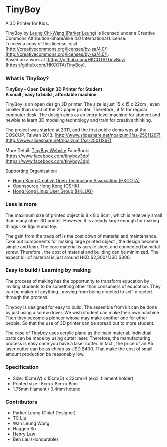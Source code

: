 # TinyBoy
A 3D Printer for Kids.

TinyBoy by [Leung Chi-Wang (Parker Leung)](http://tinyboy.net) is licensed under a Creative Commons Attribution-ShareAlike 4.0 International License.  
To view a copy of this license, visit [http://creativecommons.org/licenses/by-sa/4.0/](http://creativecommons.org/licenses/by-sa/4.0/).  
Based on a work at [https://github.com/HKCOTA/TinyBoy](https://github.com/HKCOTA/TinyBoy).

### What is TinyBoy?
**TinyBoy - Open Design 3D Printer for Student  
A small , easy to build , affordable machine**

TinyBoy is an open design 3D printer. The size is just 15 x 15 x 22cm , even smaller than most of the 2D paper printer. Therefore , it fit for regular computer desk. The design aims as an entry-level machine for student and newbie to learn 3D modeling technology and train for creative thinking.

The project was started at 2011, and the first public demo was at the COSCUP, Taiwan 2013. [http://www.slideshare.net/noaizumi1/ss-25011267](http://www.slideshare.net/noaizumi1/ss-25011267)

More Detail: [TinyBoy Website](http://tinyboy.net)
FaceBook: [https://www.facebook.com/tinyboy3dp](https://www.facebook.com/tinyboy3dp)

Supporting Organisation:
* [Hong Kong Creative Open Technology Association (HKCOTA)](http://cota.hk)
* [Opensource Hong Kong (OSHK)](http://opensource.hk)
* [Hong Kong Linux User Group (HKLUG)](http://www.linux.org.hk)

### Less is more

The maximum size of printed object is 8 x 8 x 8cm , which is relatively small than many other 3D printer. However, it is already large enough for making things like figure and toy.  

The gain from the trade off is the cost down of material and maintenance. Take out components for making large printed object , the design become simple and lean. The core material is acrylic sheet and connected by metal screw. Therefore , the cost of material and building can be minimized. The expect bill of material is just around HKD $2,300/ USD $300. 

### Easy to build / Learning by making

The process of making has the opportunity to transform education by inviting students to be something other than consumers of education. They can be maker of anything , moving from being directed to self-directed through the process. 

Tinyboy is designed for easy to build. The assemble from kit can be done by just using a screw driver. We wish student can make their own machine. Then they become a pioneer whose may make another one for other people. So that the use of 3D printer can be spread out to more student.

The case of Tinyboy uses acrylic plane as the main material. Individual parts can be made by using cutter laser. Therefore, the manufacturing process is easy once you have a laser cutter.  In fact , the price of an A5 laser cutter can be as cheap as USD $400. That make the cost of small amount production be reasonably low.

### Specification
* Size: 15cm(W) x 15cm(D) x 22cm(H) (excl. filament holder)  
* Printed size : 8cm x 8cm x 8cm  
* 1.75mm filament / 0.4mm hotend  


### Contributors
* Parker Leung (Chief Designer)
* TC Liu
* Wan Leung Wong
* Haggen So
* Henry Law
* Ben Lau (Honourable)


